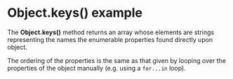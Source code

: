 # Object.keys() example

The **Object.keys()** method returns an array whose elements are strings representing the names the enumerable properties found directly upon object. 

The ordering of the properties is the same as that given by looping over the properties of the object manually (e.g. using a `for...in` loop).